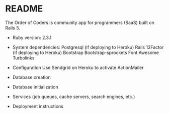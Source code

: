 # README

The Order of Coders is community app for programmers (SaaS) built on Rails 5.

* Ruby version: 2.3.1

* System dependencies:
    Postgresql (if deploying to Heroku)
    Rails 12Factor (if deploying to Heroku)
    Bootstrap
    Bootstrap-sprockets
    Font Awesome
    Turbolinks

* Configuration
    Use Sendgrid on Heroku to activate ActionMailer

* Database creation

* Database initialization


* Services (job queues, cache servers, search engines, etc.)

* Deployment instructions
